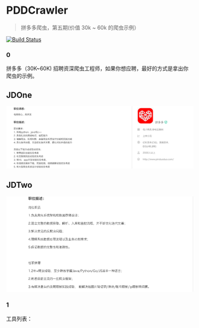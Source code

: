 # PDDCrawler

> 拼多多爬虫，第五期(价值 30k ~ 60k 的爬虫示例）

[![Build Status](https://travis-ci.com/gophers-coder/pddcrawler.svg?branch=master)](https://travis-ci.com/gophers-coder/pddcrawler)

### 0

拼多多（30K~60K) 招聘资深爬虫工程师，如果你想应聘，最好的方式是拿出你爬虫的示例。

## JDOne

[![jd1](images/jd1.png)](https://www.lagou.com/jobs/5661013.html)

## JDTwo

[![jd2](images/jd2.png)](https://www.lagou.com/jobs/5566962.html)

### 1

工具列表：

